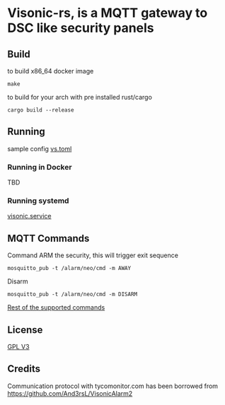 # Visonic-rs, is a MQTT gateway to DSC like security panels

## Build

to build x86_64 docker image
```
make
```

to build for your arch with pre installed rust/cargo
```
cargo build --release
```

## Running

sample config [vs.toml](./vs.toml)

### Running in Docker
TBD

### Running systemd
[visonic.service](./visonic.service)

## MQTT Commands
Command ARM the security, this will trigger exit sequence
```
mosquitto_pub -t /alarm/neo/cmd -m AWAY
```

Disarm
```
mosquitto_pub -t /alarm/neo/cmd -m DISARM
```

[Rest of the supported commands](./src/main.rs#L88)

## License
[GPL V3](https://www.gnu.org/licenses/gpl-3.0.html)

## Credits
Communication protocol with tycomonitor.com has been borrowed from https://github.com/And3rsL/VisonicAlarm2
